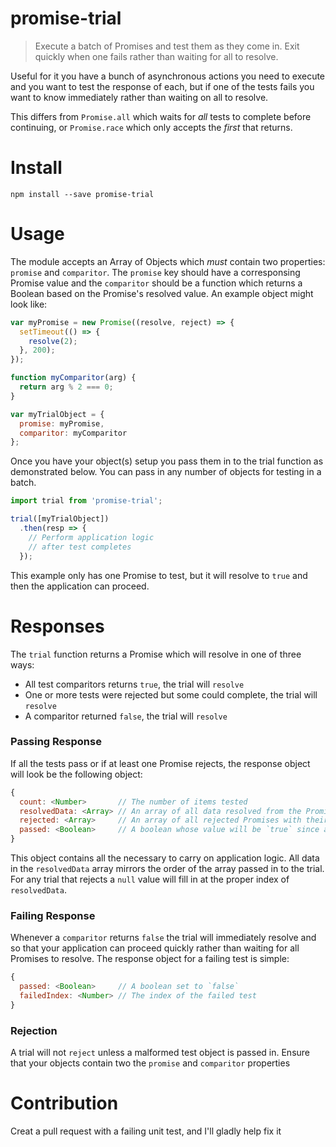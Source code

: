 # promise-trial

> Execute a batch of Promises and test them as they come in. Exit quickly when one fails rather than waiting for all to resolve.

Useful for it you have a bunch of asynchronous actions you need to execute and you want to test the response of each, but if one of the tests fails you want to know immediately rather than waiting on all to resolve.

This differs from `Promise.all` which waits for _all_ tests to complete before continuing, or `Promise.race` which only accepts the _first_ that returns.


# Install

```
npm install --save promise-trial
```

# Usage

The module accepts an Array of Objects which _must_ contain two properties: `promise` and `comparitor`. The `promise` key should have a corresponsing Promise value and the `comparitor` should be a function which returns a Boolean based on the Promise's resolved value. An example object might look like:

```javascript
var myPromise = new Promise((resolve, reject) => {
  setTimeout(() => {
    resolve(2);
  }, 200);
});

function myComparitor(arg) {
  return arg % 2 === 0;
}

var myTrialObject = {
  promise: myPromise,
  comparitor: myComparitor
};
```
Once you have your object(s) setup you pass them in to the trial function as demonstrated below. You can pass in any number of objects for testing in a batch.

```javascript
import trial from 'promise-trial';

trial([myTrialObject])
  .then(resp => {
    // Perform application logic
    // after test completes
  });
```
This example only has one Promise to test, but it will resolve to `true` and then the application can proceed.

# Responses

The `trial` function returns a Promise which will resolve in one of three ways:

- All test comparitors returns `true`, the trial will `resolve`
- One or more tests were rejected but some could complete, the trial will `resolve`
- A comparitor returned `false`, the trial will `resolve`


### Passing Response

If all the tests pass or if at least one Promise rejects, the response object will look be the following object:
```javascript
{
  count: <Number>       // The number of items tested
  resolvedData: <Array> // An array of all data resolved from the Promises
  rejected: <Array>     // An array of all rejected Promises with their Error object
  passed: <Boolean>     // A boolean whose value will be `true` since all tests passed
}
```
This object contains all the necessary to carry on application logic. All data in the `resolvedData` array mirrors the order of the array passed in to the trial. For any trial that rejects a `null` value will fill in at the proper index of `resolvedData`.

### Failing Response

Whenever a `comparitor` returns `false` the trial will immediately resolve and so that your application can proceed quickly rather than waiting for all Promises to resolve. The response object for a failing test is simple:
```javascript
{
  passed: <Boolean>     // A boolean set to `false`
  failedIndex: <Number> // The index of the failed test
}
```

### Rejection
A trial will not `reject` unless a malformed test object is passed in. Ensure that your objects contain two the `promise` and `comparitor` properties

# Contribution
Creat a pull request with a failing unit test, and I'll gladly help fix it
